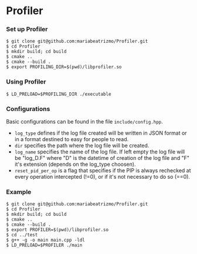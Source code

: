 
# Profiler
### Set up Profiler
```shell
$ git clone git@github.com:mariabeatrizmo/Profiler.git
$ cd Profiler
$ mkdir build; cd build
$ cmake ..
$ cmake --build .
$ export PROFILING_DIR=$(pwd)/libprofiler.so
```

### Using Profiler
```shell
$ LD_PRELOAD=$PROFILING_DIR ./executable
```

### Configurations
Basic configurations can be found in the file `include/config.hpp`.

- `log_type` defines if the log file created will be written in JSON format or in a format destined to easy for people to read.
- `dir` specifies the path where the log file will be created.
- `log_name` specifies the name of the log file. If left empty the log file will be "log_D.F" where "D" is the datetime of creation of the log file and "F" it's extension (depends on the log_type choosen).
- `reset_pid_per_op` is a flag that specifies if the PIP is always rechecked at every operation intercepted (!=0), or if it's not necessary to do so (==0).

### Example 
``` shell
$ git clone git@github.com:mariabeatrizmo/Profiler.git
$ cd Profiler
$ mkdir build; cd build
$ cmake ..
$ cmake --build .
$ export PROFILER=$(pwd)/libprofiler.so
$ cd ../test
$ g++ -g -o main main.cpp -ldl
$ LD_PRELOAD=$PROFILER ./main
```
